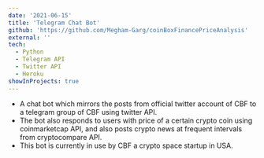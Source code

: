 ```yaml
---
date: '2021-06-15'
title: 'Telegram Chat Bot'
github: 'https://github.com/Megham-Garg/coinBoxFinancePriceAnalysis'
external: ''
tech:
  - Python
  - Telegram API
  - Twitter API
  - Heroku
showInProjects: true
---
```


- A chat bot which mirrors the posts from official twitter account of CBF to a telegram group of CBF using twitter API.
- The bot also responds to users with price of a certain crypto coin using coinmarketcap API, and also posts crypto news at frequent intervals from cryptocompare API.
- This bot is currently in use by CBF a crypto space startup in USA.

